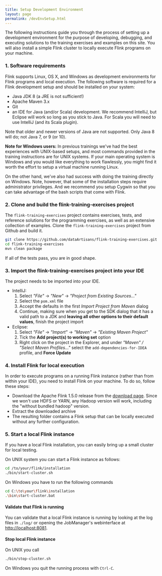 ```yaml
---
title: Setup Development Environment
layout: page
permalink: /devEnvSetup.html
---
```


The following instructions guide you through the process of setting up a development environment for the purpose of developing, debugging, and executing solutions to the training exercises and examples on this site. You will also install a simple Flink cluster to locally execute Flink programs on your machine.

### 1. Software requirements

Flink supports Linux, OS X, and Windows as development environments for Flink programs and local execution. The following software is required for a Flink development setup and should be installed on your system:

- Java JDK 8 (a JRE is not sufficient!)
- Apache Maven 3.x
- Git
- an IDE for Java (and/or Scala) development. We recommend IntelliJ, but Eclipse will work so long as you stick to Java. For Scala you will need to use IntelliJ (and its Scala plugin).

Note that older and newer versions of Java are not supported. Only Java 8 will do; not Java 7, or 9 (or 10).

<div class="alert alert-info">
<p>
<strong>Note for Windows users:</strong>
In previous trainings we've had the best experiences with UNIX-based setups, and most commands provided in the training instructions are for UNIX systems.
If your main operating system is Windows and you would like everything to work flawlessly, you might find it worth the effort to setup a virtual machine running Linux.
</p>

<p>
On the other hand, we've also had success with doing the training directly on Windows.
Note, however, that some of the installation steps require administrator privileges.
And we recommend you setup Cygwin so that you can take advantage of the bash scripts that come with Flink.
</p>
</div>

### 2. Clone and build the flink-training-exercises project

The `flink-training-exercises` project contains exercises, tests, and reference solutions for the programming exercises, as well as an extensive collection of examples. Clone the `flink-training-exercises` project from Github and build it.

~~~bash
git clone https://github.com/dataArtisans/flink-training-exercises.git
cd flink-training-exercises
mvn clean package
~~~

If all of the tests pass, you are in good shape.

### 3. Import the flink-training-exercises project into your IDE

The  project needs to be imported into your IDE.

- IntelliJ:
  1. Select *"File"* -> *"New"* -> *"Project from Existing Sources..."*
  1. Select the `pom.xml` file
  1. Accept the defaults in the first *Import Project from Maven* dialog
  1. Continue, making sure when you get to the SDK dialog that it has a valid path to a JDK and **leaving all other options to their default values**, finish the project import
- Eclipse:
  1. Select *"File"* -> *"Import"* -> *"Maven"* -> *"Existing Maven Project"*
  1. Tick the **Add project(s) to working set** option
  1. Right click on the project in the Explorer, and under *"Maven" / "Select Maven Profiles..."* select the `add-dependencies-for-IDEA` profile, and **Force Update**

### 4. Install Flink for local execution

In order to execute programs on a running Flink instance (rather than from within your IDE), you need to install Flink on your machine. To do so, follow these steps:

- Download the Apache Flink 1.5.0 release from the [download page](http://flink.apache.org/downloads.html). Since we won't use HDFS or YARN, any Hadoop version will work, including the "without bundled hadoop" version.
- Extract the downloaded archive
- The resulting folder contains a Flink setup that can be locally executed without any further configuration.

### 5. Start a local Flink instance

If you have a local Flink installation, you can easily bring up a small cluster for local testing.

On UNIX system you can start a Flink instance as follows:

~~~bash
cd /to/your/flink/installation
./bin/start-cluster.sh
~~~

On Windows you have to run the following commands

~~~bash
cd C:\to\your\flink\installation
.\bin\start-cluster.bat
~~~

#### Validate that Flink is running

You can validate that a local Flink instance is running by looking at the log files in `./log/` or opening the JobManager's webinterface at [http://localhost:8081](http://localhost:8081).

#### Stop local Flink instance

On UNIX you call

~~~bash
./bin/stop-cluster.sh
~~~

On Windows you quit the running process with `Ctrl-C`.
